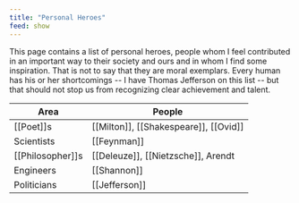 ```yaml
---
title: "Personal Heroes"
feed: show
---
```


This page contains a list of personal heroes, people whom I feel contributed in an important way to their society and ours and in whom I find some inspiration. That is not to say that they are moral exemplars. Every human has his or her shortcomings -- I have Thomas Jefferson on this list -- but that should not stop us from recognizing clear achievement and talent.

|Area|People|
|---------|-------|
|[[Poet]]s|[[Milton]], [[Shakespeare]], [[Ovid]]|
|Scientists| [[Feynman]] |
|[[Philosopher]]s| [[Deleuze]], [[Nietzsche]], Arendt |
|Engineers| [[Shannon]] |
| Politicians | [[Jefferson]] |

